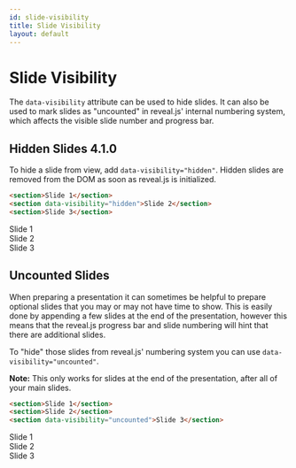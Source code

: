 ```yaml
---
id: slide-visibility
title: Slide Visibility
layout: default
---
```


# Slide Visibility
The `data-visibility` attribute can be used to hide slides. It can also be used to mark slides as "uncounted" in reveal.js' internal numbering system, which affects the visible slide number and progress bar.

## Hidden Slides <span class="r-version-badge new">4.1.0</span>

To hide a slide from view, add `data-visibility="hidden"`. Hidden slides are removed from the DOM as soon as reveal.js is initialized.

```html
<section>Slide 1</section>
<section data-visibility="hidden">Slide 2</section>
<section>Slide 3</section>
```
<div class="reveal reveal-example" data-config='{"slideNumber": "c/t"}'>
  <div class="slides">
    <section>Slide 1</section>
    <section data-visibility="hidden">Slide 2</section>
    <section>Slide 3</section>
  </div>
</div>

## Uncounted Slides

When preparing a presentation it can sometimes be helpful to prepare optional slides that you may or may not have time to show. This is easily done by appending a few slides at the end of the presentation, however this means that the reveal.js progress bar and slide numbering will hint that there are additional slides.

To "hide" those slides from reveal.js' numbering system you can use `data-visibility="uncounted"`.

**Note:** This only works for slides at the end of the presentation, after all of your main slides.

```html
<section>Slide 1</section>
<section>Slide 2</section>
<section data-visibility="uncounted">Slide 3</section>
```
<div class="reveal reveal-example" data-config='{"slideNumber": "c/t", "progress": true}'>
  <div class="slides">
    <section>Slide 1</section>
    <section>Slide 2</section>
    <section data-visibility="uncounted">Slide 3</section>
  </div>
</div>

